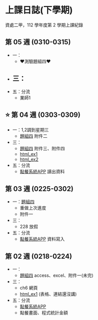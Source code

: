 # 上課日誌(下學期)

資處二甲，112 學年度第 2 學期上課紀錄

<!-- 
!!! info "重要提醒"

    - [平時測驗](https://qe.fisp.com.tw/ep/login_stu.php)
-->

<!--
!!! danger "作業時程"

    - 乙級題組五 (成績上傳) (11/19)

    <hr>

    - 去背 (10/22)
    - 樣式(小論文) (10/22)
--> 

## 第 05 週 (0310-0315)
- 一：
    - :heart:測驗題組四:heart:
- 三：
    - 
- 五：分流
    - 業師1



## :star: 第 04 週 (0303-0309)
- 一：1,2調到星期三
    - [題組四](../cert/cert2/resolve-4.md) 附件二
- 三：
    - [題組四](../cert/cert2/resolve-4.md) 附件三、附件四
    - [html_ex1](./misc/html_ex1.md)
    - [html_ex2](./misc/html_ex2.md)
- 五：分流
    - [點餐系統APP](../programming/app_inventor/online_order/order_system.md) 讀出資料


## 第 03 週 (0225-0302)
- 一：[題組四](../cert/cert2/resolve-4.md)
    - 重做上次進度
    - 附件一
- 三：
    - 228 放假
- 五：分流
    - [點餐系統APP](../programming/app_inventor/online_order/order_system.md) 資料寫入


## 第 02 週 (0218-0224)
- 一：
    - [題組四](../cert/cert2/resolve-4.md) access、excel、附件一(未完)
- 三：
    - ch6 網頁
    - [html_ex1](./misc/html_ex1.md)  (表格、連結還沒講)
    <!-- - [html_ex2](./misc/html_ex2.md) -->
- 五：分流
    - [點餐系統APP](../programming/app_inventor/online_order/order_system.md)
    - 點餐畫面、程式統計金額

